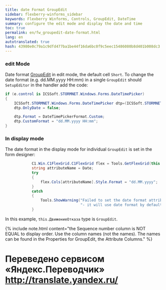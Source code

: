 ```yaml
--- 
title: date Format GroupEdit 
sidebar: flexberry-winforms_sidebar 
keywords: Flexberry Winforms, Controls, GroupEdit, DateTime 
summary: configure the edit mode and display the date and time 
toc: true 
permalink: en/fw_groupedit-date-format.html 
lang: en 
autotranslated: true 
hash: 43980e0c79a1c9dfd477ba1be44f16da6bc0f9c5eec15486080b8d401b008dc3 
--- 
```


### edit Mode 

Date format [GroupEdit](fw_group-edit.html) in edit mode, the default cell `Short`. To change the date format (e.g. dd.MM.yyyy HH:mm) in a single `GroupEdit` should `SetupEditor` in the handler add the code: 

```csharp
if (e.control is ICSSoft.STORMNET.Windows.Forms.DateTimePicker)
{
    ICSSoft.STORMNET.Windows.Forms.DateTimePicker dtp=(ICSSoft.STORMNET.Windows.Forms.DateTimePicker)e.control;
    dtp.OnlyDate = false;

    dtp.Format = DateTimePickerFormat.Custom;
    dtp.CustomFormat = "dd.MM.yyyy HH:mm";
}
``` 

### In display mode 

The date format in the display mode for individual `GroupEdit` is set in the form designer: 

```csharp
			C1.Win.C1FlexGrid.C1FlexGrid flex = Tools.GetFlexGrid(this.ДвижениеОтказа);
			string attributeName = Date;			
			try
			{
				flex.Cols[attributeName].Style.Format = "dd.MM.yyyy"; 
			}
			catch
			{
				Tools.ShowWarning("Failed to set the date format attribute " + attributeName + 
							      "- it will use date format by default");
			}
``` 

In this example, `this.ДвижениеОтказа` type is `GroupEdit`. 

{% include note.html content="the Sequence number column is NOT EQUAL to display order. Use the column names (not the names). The names can be found in the Properties for GroupEdit, the Attribute Columns." %} 



 # Переведено сервисом «Яндекс.Переводчик» http://translate.yandex.ru/